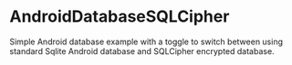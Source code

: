 # AndroidDatabaseSQLCipher
Simple Android database example with a toggle to switch between using standard Sqlite Android database and SQLCipher encrypted database.
